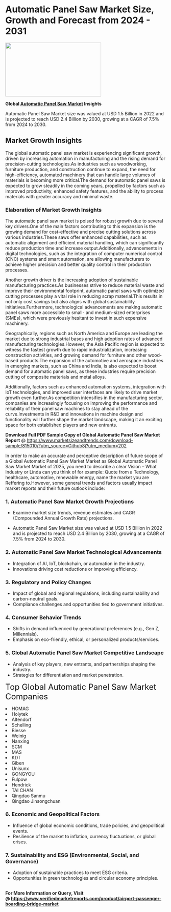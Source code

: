 <H1>Automatic Panel Saw Market Size, Growth and Forecast from 2024 - 2031</H1><img class="aligncenter size-medium wp-image-584254" src="https://thirdeyenews.in/wp-content/uploads/2024/09/Global-Market-Research-300x168.jpeg" alt="" width="300" height="168" /><p><strong>Global&nbsp;<a href="https://www.marketsizeandtrends.com/download-sample/815010/?utm_source=Github8j?utm_medium=202">Automatic Panel Saw Market</a> Insights</strong></p><p>Automatic Panel Saw Market size was valued at USD 1.5 Billion in 2022 and is projected to reach USD 2.4 Billion by 2030, growing at a CAGR of 7.5% from 2024 to 2030.</p><p><h2>Market Growth Insights</h2> <p>The global automatic panel saw market is experiencing significant growth, driven by increasing automation in manufacturing and the rising demand for precision-cutting technologies.As industries such as woodworking, furniture production, and construction continue to expand, the need for high-efficiency, automated machinery that can handle large volumes of materials is becoming more critical.The demand for automatic panel saws is expected to grow steadily in the coming years, propelled by factors such as improved productivity, enhanced safety features, and the ability to process materials with greater accuracy and minimal waste.</p> <h3>Elaboration of Market Growth Insights</h3> <p>The automatic panel saw market is poised for robust growth due to several key drivers.One of the main factors contributing to this expansion is the growing demand for cost-effective and precise cutting solutions across various industries.These saws offer enhanced capabilities, such as automatic alignment and efficient material handling, which can significantly reduce production time and increase output.Additionally, advancements in digital technologies, such as the integration of computer numerical control (CNC) systems and smart automation, are allowing manufacturers to achieve higher precision and better quality control in their production processes.</p> <p>Another growth driver is the increasing adoption of sustainable manufacturing practices.As businesses strive to reduce material waste and improve their environmental footprint, automatic panel saws with optimized cutting processes play a vital role in reducing scrap material.This results in not only cost savings but also aligns with global sustainability initiatives.Furthermore, technological advancements are making automatic panel saws more accessible to small- and medium-sized enterprises (SMEs), which were previously hesitant to invest in such expensive machinery.</p> <p>Geographically, regions such as North America and Europe are leading the market due to strong industrial bases and high adoption rates of advanced manufacturing technologies.However, the Asia Pacific region is expected to witness the fastest growth due to rapid industrialization, increasing construction activities, and growing demand for furniture and other wood-based products.The expansion of the automotive and aerospace industries in emerging markets, such as China and India, is also expected to boost demand for automatic panel saws, as these industries require precision cutting of composite materials and metal alloys.</p> <p>Additionally, factors such as enhanced automation systems, integration with IoT technologies, and improved user interfaces are likely to drive market growth even further.As competition intensifies in the manufacturing sector, companies are increasingly focusing on improving the performance and reliability of their panel saw machines to stay ahead of the curve.Investments in R&D and innovations in machine design and functionality will further shape the market landscape, making it an exciting space for both established players and new entrants.</p> <p><span class=""><strong>Download Full PDF Sample Copy of Global Automatic Panel Saw Market Report</strong> @ <a href="https://www.marketsizeandtrends.com/download-sample/815010/?utm_source=Github8j?utm_medium=202" target="_blank">https://www.marketsizeandtrends.com/download-sample/815010/?utm_source=Github8j?utm_medium=202</a></span></p><p>In order to make an accurate and perceptive description of future scope of a Global&nbsp;Automatic Panel Saw Market Market as Global&nbsp;Automatic Panel Saw Market Market of 2025, you need to describe a clear Vision &ndash; What Industry or Linda can you think of for example: Quote from a Technology, healthcare, automotive, renewable energy, name the market you are Reffering to.However, some general trends and factors usually impact market reports and their future outlook include:</p><h3>1.&nbsp;<strong>Automatic Panel Saw Market Growth Projections</strong></h3><ul><li>Examine market size trends, revenue estimates and CAGR (Compounded Annual Growth Rate) projections.</li><li><p>Automatic Panel Saw Market size was valued at USD 1.5 Billion in 2022 and is projected to reach USD 2.4 Billion by 2030, growing at a CAGR of 7.5% from 2024 to 2030.</p></li></ul><h3>2.&nbsp;<strong>Automatic Panel Saw Market Technological Advancements</strong></h3><ul><li>Integration of AI, IoT, blockchain, or automation in the industry.</li><li>Innovations driving cost reductions or improving efficiency.</li></ul><h3>3.&nbsp;<strong>Regulatory and Policy Changes</strong></h3><ul><li>Impact of global and regional regulations, including sustainability and carbon-neutral goals.</li><li>Compliance challenges and opportunities tied to government initiatives.</li></ul><h3>4.&nbsp;<strong>Consumer Behavior Trends</strong></h3><ul><li>Shifts in demand influenced by generational preferences (e.g., Gen Z, Millennials).</li><li>Emphasis on eco-friendly, ethical, or personalized products/services.</li></ul><h3>5.&nbsp;<strong>Global Automatic Panel Saw Market Competitive Landscape</strong></h3><ul><li>Analysis of key players, new entrants, and partnerships shaping the industry.</li><li>Strategies for differentiation and market penetration.</li></ul><p data-pm-slice="1 1 []"><span style="color: inherit; font-family: inherit; font-size: 25px;">Top Global Automatic Panel Saw Market Companies</span></p><div class="" data-test-id=""><p><li>HOMAG</li><li> Holytek</li><li> Altendorf</li><li> Schelling</li><li> Biesse</li><li> Weinig</li><li> Nanxing</li><li> SCM</li><li> MAS</li><li> KDT</li><li> Giben</li><li> Unisunx</li><li> GONGYOU</li><li> Fulpow</li><li> Hendrick</li><li> TAI CHAN</li><li> Qingdao Sanmu</li><li> Qingdao Jinsongchuan</li></p></div><h3>6.&nbsp;<strong>Economic and Geopolitical Factors</strong></h3><ul><li>Influence of global economic conditions, trade policies, and geopolitical events.</li><li>Resilience of the market to inflation, currency fluctuations, or global crises.</li></ul><h3>7.&nbsp;<strong>Sustainability and ESG (Environmental, Social, and Governance)</strong></h3><ul><li>Adoption of sustainable practices to meet ESG criteria.</li><li>Opportunities in green technologies and circular economy principles.</li></ul><h2><strong style="font-size: 14px;">For More Information or Query, Visit @&nbsp;</strong><a style="background-color: #ffffff; font-size: 14px;" href="https://www.marketsizeandtrends.com/report/automatic-panel-saw-market/" target="_blank">https://www.verifiedmarketreports.com/product/airport-passenger-boarding-bridge-market</a></h2>